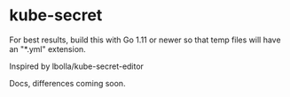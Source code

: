 # kube-secret

For best results, build this with Go 1.11 or newer so that temp files will
have an "*.yml" extension.

Inspired by lbolla/kube-secret-editor

Docs, differences coming soon.
